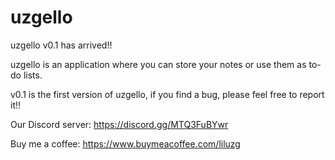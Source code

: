 # uzgello

uzgello v0.1 has arrived!!

uzgello is an application where you can store your notes or use them as to-do lists.

v0.1 is the first version of uzgello, if you find a bug, please feel free to report it!!

Our Discord server: https://discord.gg/MTQ3FuBYwr

Buy me a coffee: https://www.buymeacoffee.com/liluzg
